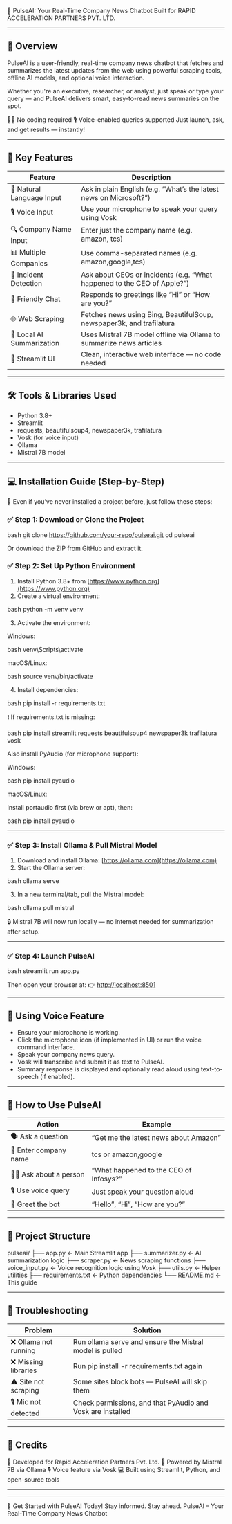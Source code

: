 🧠 PulseAI: Your Real-Time Company News Chatbot
Built for RAPID ACCELERATION PARTNERS PVT. LTD.

---

## 📌 Overview

PulseAI is a user-friendly, real-time company news chatbot that fetches and summarizes the latest updates from the web using powerful scraping tools, offline AI models, and optional voice interaction.

Whether you're an executive, researcher, or analyst, just speak or type your query — and PulseAI delivers smart, easy-to-read news summaries on the spot.

🧑‍💻 No coding required
🎙 Voice-enabled queries supported
Just launch, ask, and get results — instantly!

---

## 🚀 Key Features

| Feature                   | Description                                                             |
| ------------------------- | ----------------------------------------------------------------------- |
| 💬 Natural Language Input | Ask in plain English (e.g. “What’s the latest news on Microsoft?”)      |
| 🎙 Voice Input           | Use your microphone to speak your query using Vosk                      |
| 🔍 Company Name Input     | Enter just the company name (e.g. amazon, tcs)                          |
| 📊 Multiple Companies     | Use comma-separated names (e.g. amazon,google,tcs)                      |
| 👤 Incident Detection     | Ask about CEOs or incidents (e.g. “What happened to the CEO of Apple?”) |
| 💁 Friendly Chat          | Responds to greetings like “Hi” or “How are you?”                       |
| 🌐 Web Scraping           | Fetches news using Bing, BeautifulSoup, newspaper3k, and trafilatura    |
| 🧠 Local AI Summarization | Uses Mistral 7B model offline via Ollama to summarize news articles     |
| 📱 Streamlit UI           | Clean, interactive web interface — no code needed                       |

---

## 🛠 Tools & Libraries Used

* Python 3.8+
* Streamlit
* requests, beautifulsoup4, newspaper3k, trafilatura
* Vosk (for voice input)
* Ollama
* Mistral 7B model

---

## 💻 Installation Guide (Step-by-Step)

📣 Even if you’ve never installed a project before, just follow these steps:

### ✅ Step 1: Download or Clone the Project

bash
git clone https://github.com/your-repo/pulseai.git
cd pulseai


Or download the ZIP from GitHub and extract it.

### ✅ Step 2: Set Up Python Environment

1. Install Python 3.8+ from [https://www.python.org](https://www.python.org)
2. Create a virtual environment:

bash
python -m venv venv


3. Activate the environment:

Windows:

bash
venv\Scripts\activate


macOS/Linux:

bash
source venv/bin/activate


4. Install dependencies:

bash
pip install -r requirements.txt


❗ If requirements.txt is missing:

bash
pip install streamlit requests beautifulsoup4 newspaper3k trafilatura vosk


Also install PyAudio (for microphone support):

Windows:

bash
pip install pyaudio


macOS/Linux:

Install portaudio first (via brew or apt), then:

bash
pip install pyaudio


---

### ✅ Step 3: Install Ollama & Pull Mistral Model

1. Download and install Ollama: [https://ollama.com](https://ollama.com)
2. Start the Ollama server:

bash
ollama serve


3. In a new terminal/tab, pull the Mistral model:

bash
ollama pull mistral


🔒 Mistral 7B will now run locally — no internet needed for summarization after setup.

---

### ✅ Step 4: Launch PulseAI

bash
streamlit run app.py


Then open your browser at:
👉 [http://localhost:8501](http://localhost:8501)

---

## 🎤 Using Voice Feature

* Ensure your microphone is working.
* Click the microphone icon (if implemented in UI) or run the voice command interface.
* Speak your company news query.
* Vosk will transcribe and submit it as text to PulseAI.
* Summary response is displayed and optionally read aloud using text-to-speech (if enabled).

---

## 🧠 How to Use PulseAI

| Action                   | Example                                |
| ------------------------ | -------------------------------------- |
| 🗣 Ask a question       | “Get me the latest news about Amazon”  |
| 🏢 Enter company name    | tcs or amazon,google                   |
| 👨‍💼 Ask about a person | “What happened to the CEO of Infosys?” |
| 🎙 Use voice query      | Just speak your question aloud         |
| 👋 Greet the bot         | “Hello”, “Hi”, “How are you?”          |

---

## 🧩 Project Structure


pulseai/
├── app.py             ← Main Streamlit app
├── summarizer.py      ← AI summarization logic
├── scraper.py         ← News scraping functions
├── voice_input.py     ← Voice recognition logic using Vosk
├── utils.py           ← Helper utilities
├── requirements.txt   ← Python dependencies
└── README.md          ← This guide


---

## 🛟 Troubleshooting

| Problem              | Solution                                                   |
| -------------------- | ---------------------------------------------------------- |
| ❌ Ollama not running | Run ollama serve and ensure the Mistral model is pulled    |
| ❌ Missing libraries  | Run pip install -r requirements.txt again                  |
| ⚠ Site not scraping | Some sites block bots — PulseAI will skip them             |
| 🎙 Mic not detected | Check permissions, and that PyAudio and Vosk are installed |

---

## 📢 Credits

🔧 Developed for Rapid Acceleration Partners Pvt. Ltd.
🧠 Powered by Mistral 7B via Ollama
🎙 Voice feature via Vosk
💻 Built using Streamlit, Python, and open-source tools

---


---

🎉 Get Started with PulseAI Today!
Stay informed. Stay ahead.
PulseAI – Your Real-Time Company News Chatbot
